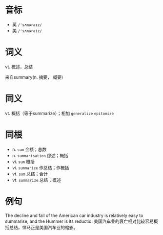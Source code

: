# 音标

- 英 `/'sʌməraɪz/`
- 美 `/'sʌməraiz/`

# 词义

vt. 概述，总结




来自summary(n. 摘要， 概要)

# 同义

vt. 概括（等于summarize）；相加
`generalize` `epitomize`

# 同根

- n. `sum` 金额；总数
- n. `summarisation` 综述；概括
- vi. `sum` 概括
- vi. `summarize` 作总结；作概括
- vt. `sum` 总结；合计
- vt. `summarize` 总结；概述

# 例句

The decline and fall of the American car industry is relatively easy to summarise, and the Hummer is its reductio.
美国汽车业的衰亡相对比较容易概括总结，悍马正是美国汽车业的缩影。


